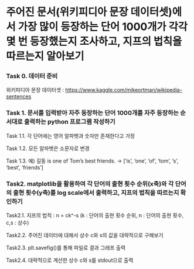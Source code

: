 # 주어진 문서(위키피디아 문장 데이터셋)에서 가장 많이 등장하는 단어 1000개가 각각 몇 번 등장했는지 조사하고, 지프의 법칙을 따르는지 알아보기

### Task 0. 데이터 준비
위키피디아 문장 데이터셋 : https://www.kaggle.com/mikeortman/wikipedia-sentences

### Task 1. 문서를 입력받아 자주 등장하는 단어 1000개를 자주 등장하는 순서대로 출력하는 python 프로그램 작성하기
Task 1.1. 각 단어에는 영어 알파벳과 숫자만 존재한다고 가정

Task 1.2. 모든 알파벳은 소문자로 변경

Task 1.3. 예) 길동 is one of Tom’s best friends. → [‘is’, ‘one’, ‘of’, ‘tom’, ‘s’, ‘best’, ‘friends’]

### Task2. matplotlib을 활용하여 각 단어의 출현 횟수 순위(x축)와 각 단어의 출현 횟수(y축)를 log scale에서 출력하고, 지프의 법칙을 따르는지 확인하기

Task2.1. 지프의 법칙 : n = ck^-s (k : 단어의 출현 횟수 순위, n : 단어의 출현 횟수, c,s : 상수)

Task2.2. 주어진 데이터에 대해서 상수 c와 s의 값을 대략적으로 구해보기

Task2.3. plt.savefig()를 통해 파일로 결과 그래프 출력

Task2.4. 대략적으로 계산한 상수 c와 s를 stdout으로 출력
